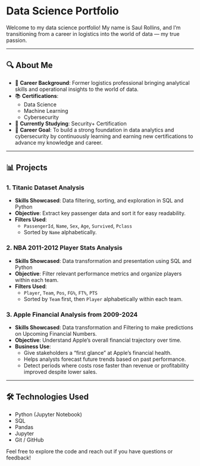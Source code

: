 # Data Science Portfolio

Welcome to my data science portfolio! My name is Saul Rollins, and I’m transitioning from a career in logistics into the world of data — my true passion.

---

## 🔍 About Me

- 🎯 **Career Background**: Former logistics professional bringing analytical skills and operational insights to the world of data.
- 📚 **Certifications**:
  - Data Science
  - Machine Learning
  - Cybersecurity
- 📘 **Currently Studying**: Security+ Certification
- 🎯 **Career Goal**: To build a strong foundation in data analytics and cybersecurity by continuously learning and earning new certifications to advance my knowledge and career.

---

## 📊 Projects

### 1. Titanic Dataset Analysis
- **Skills Showcased**: Data filtering, sorting, and exploration in SQL and Python
- **Objective**: Extract key passenger data and sort it for easy readability.
- **Filters Used**:
  - `PassengerId`, `Name`, `Sex`, `Age`, `Survived`, `Pclass`
  - Sorted by `Name` alphabetically.

### 2. NBA 2011-2012 Player Stats Analysis
- **Skills Showcased**: Data transformation and presentation using SQL and Python
- **Objective**: Filter relevant performance metrics and organize players within each team.
- **Filters Used**:
  - `Player`, `Team`, `Pos`, `FG%`, `FT%`, `PTS`
  - Sorted by `Team` first, then `Player` alphabetically within each team.

### 3. Apple Financial Analysis from 2009-2024
- **Skills Showcased**: Data transformation and Filtering to make predictions on Upcoming Financial Numbers.
- **Objective**: Understand Apple’s overall financial trajectory over time.
- **Business Use**:
  - Give stakeholders a “first glance” at Apple’s financial health.
  - Helps analysts forecast future trends based on past performance.
  - Detect periods where costs rose faster than revenue or profitability improved despite lower sales.
  

---

## 🛠️ Technologies Used
- Python (Jupyter Notebook)
- SQL
- Pandas
- Jupyter
- Git / GitHub

Feel free to explore the code and reach out if you have questions or feedback!

